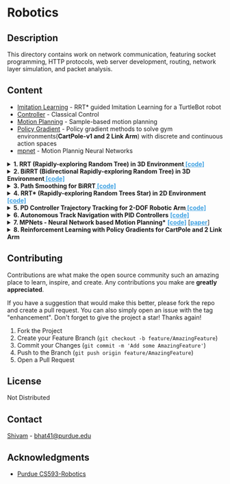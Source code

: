 # Robotics

<!-- ![banner]() -->

<!-- ![badge]()
![badge]()
[![license](https://img.shields.io/github/license/:user/:repo.svg)](LICENSE)
[![standard-readme compliant](https://img.shields.io/badge/readme%20style-standard-brightgreen.svg?style=flat-square)](https://github.com/RichardLitt/standard-readme) -->

<!-- This is an example file with maximal choices selected.

This is a long description. -->
## Description
<section id="readme-top"></section>
This directory contains work on network communication, featuring socket programming, HTTP protocols, web server development, routing, network layer simulation, and packet analysis.

## Content

- [Imitation Learning](https://github.com/apoc146/roboticsProject/tree/main) - RRT* guided Imitation Learning for a TurtleBot robot
- [Controller](./controller/) - Classical Control
- [Motion Planning](./motionPlanning/) - Sample-based motion planning
- [Policy Gradient](./policyGradient) -  Policy gradient methods to solve gym environments(<b>CartPole-v1 and 2 Link Arm</b>) with discrete and continuous action spaces
- [mpnet](./mpnet) - Motion Plannig Neural Networks

<details>
<summary><b>1. RRT (Rapidly-exploring Random Tree) in 3D Environment</b><a href="./src/socket/" style="color: #40A2E3; font-weight: bold;"> [code]</a></summary>

- Applied to a 3-DOF UR5 robot arm for collision-free navigation to a target position.
<div align="center">

<img src="img/A1/A1-3d.gif" alt="RRT in 3D Environment" width="350px">
<br>
<em>Figure 1.1: Visualization of RRT in a 3D Environment</em>
</div>

</details>

<details>
<summary><b>2. BiRRT (Bidirectional Rapidly-exploring Random Tree) in 3D Environment</b><a href="./src/socket/" style="color: #40A2E3; font-weight: bold;"> [code]</a></summary>

- Implements BiRRT. Enhances efficiency by initiating search from both the start and goal positions.

</details>

<details>
<summary><b>3. Path Smoothing for BiRRT</b><a href="./src/socket/" style="color: #40A2E3; font-weight: bold;"> [code]</a></summary>

- Refines the path found by BiRRT to minimize the number of nodes and create a more direct route.

</details>

<details>
<summary><b>4. RRT* (Rapidly-exploring Random Trees Star) in 2D Environment</b><a href="./src/socket/" style="color: #40A2E3; font-weight: bold;"> [code]</a></summary>

- Used for optimizing the path for different robot systems, including 2D point-mass, circular rigid body, and rectangular rigid body.
<div style="text-align: center;">
  <img src="img/A1/rrt.png" alt="RRT" width="250px" height="250px">
  &nbsp;&nbsp;&nbsp;&nbsp;
  <img src="img/A1/rrtstarcircle.png" alt="RRT*" width="250px" height="250px">
  &nbsp;&nbsp;&nbsp;&nbsp;
  <img src="img/A1/rrtstarbox.png" alt="RRT*" width="250px" height="250px">
  <br>
  <em>Visualization of RRT* algorithms in 2D environment for circular and rectangular rigid bodies</em>
</div>
</details>


<details>
<summary><b>5. PD Controller Trajectory Tracking for 2-DOF Robotic Arm</b><a href="./src/controllers/" style="color: #40A2E3; font-weight: bold;"> [code]</a></summary>
<p>
The results of a 2-DOF robotic arm using two different PD control strategies are presented below. The first strategy corrects movement <strong>based on the end-effector's positional error</strong>, while the second strategy adjusts <strong>using joint angle errors computed via Inverse Kinematics (IK)</strong>.
</p>

<details>
<summary><b>X-Y PD Controller</b><a href="./src/x-y-controller/" style="color: #40A2E3; font-weight: bold;"> [code]</a></summary>
<p>
This controller uses the Jacobian to convert the end-effector's positional error into corrective joint torques. The target trajectory is shown in blue, and the actual ones in red.
</p>

<div style="text-align: center;">
  <img src="img/A2/armOri.png" alt="Target Trajectory" width="200"/>
  &nbsp;
  <img src="img/A2/arm2.png" alt="Intermediate Control" width="200"/>
  &nbsp;
  <img src="img/A2/arm1.png" alt="Best Controlled Path" width="200"/>
  <br>
  <em>Figures 5.1 to 5.3: Trajectory tracking with X-Y PD Controller; Target (blue) and Actual (red)</em>
</div>
</details>

<details>
<summary><b>IK-Based PD Controller</b><a href="./src/ik-controller/" style="color: #40A2E3; font-weight: bold;"> [code]</a></summary>
<p>
Differing from the X-Y approach, this method uses joint angles derived through IK for error calculation and control.
</p>

<div style="text-align: center;">
  <img src="img/A2/ik.png" alt="IK Trajectory Result" width="200"/>
  &nbsp;&nbsp;&nbsp;
  <img src="img/A2/ik_error.png" alt="IK Error Plot" width="200" height="150"/>
  <br>
  <em>Figures 5.4 and 5.5: Trajectory and error plotting with IK-Based PD Controller</em>
</div>
</details>
</details>



<details>
<summary><b>6. Autonomous Track Navigation with PID Controllers</b> <a href="./src/adaptive_controller/" style="color: #40A2E3; font-weight: bold;">[code]</a></summary>

Implements a adaptive controller to navigate a race car across varied tracks, optimizing wheel angle and thrust for maximum speed and accuracy, with performance gauged by cumulative rewards.

<div style="text-align: center;">
  <img src="img/A3/8_pd.gif" alt="Adaptive Controller on FigureEight Track" width="200" height="120"/>
  &nbsp;&nbsp;&nbsp;
  <img src="img/A3/circle_pd.gif" alt="Adaptive Controller on Circle Track" width="200" height="120"/>
  &nbsp;&nbsp;&nbsp;
  <img src="img/A3/line_pd.gif" alt="Adaptive Controller on Linear Track" width="200" height="120"/>
  <br>
  <em>Demonstration of adaptive control strategy on FigureEight, Circle, and Linear tracks.</em>
</div>
</details>



<details>
<summary><b>7. MPNets - Neural Network based Motion Planning*</b> <a href="./src/mpnet_rrt_star/" style="color: #40A2E3; font-weight: bold;">[code]</a> [<a href="https://arxiv.org/abs/1806.05767" style="color: #40A2E3; font-weight: bold;">paper</a>]</summary>

- MPNet implementation for efficient robotics motion planning in 2D/3D, integrating Dropout and Lazy Vertex Contraction for enhanced pathfinding.
- Combines MPNet's learning efficiency with RRT*'s optimization, showcasing pathfinding improvements in complex environments.

<div style="text-align: center; display: flex; flex-wrap: wrap; justify-content: center;">
  <div style="text-align: center;">
    <img src="img/A3/mpnet-2d.png" alt="MPNet in 2D" width="200" height="150"/>
    <br>
    <em>MPNet in 2D</em>
  </div>
  <div style="text-align: center;">
    <img src="img/A3/mpnet-3d.png" alt="MPNet in 3D" width="200" height="150"/>
    <br>
    <em>MPNet in 3D</em>
  </div>
  <div style="text-align: center;">
    <img src="img/A3/mpnet-pointcloud.png" alt="MPNet with Point Cloud" width="200" height="150"/>
    <br>
    <em>MPNet with Point Cloud</em>
  </div>
  <div style="text-align: center;">
    <img src="img/A3/mpnet-org.png" alt="MPNet in 3D" width="200" height="150"/>
    <br>
    <em>MPNet in 3D</em>
  </div>
</div>
<em style="text-align: center;">MPNet applications: 2D environment, 3D environment, and point cloud navigation.</em>
</details>

<details>
<summary><b>8. Reinforcement Learning with Policy Gradients for CartPole and 2 Link Arm</b></summary>

We implement and compare different policy gradient methods, including:

- **Vanilla Policy Gradient (VPG)**: For the `CartPole-v1` environment, we use the objective function illustrated below. This represents the policy gradient, averaged over n episodes.
  <p align="center">
    <img src="img/A4/v1.png" alt="VPG Equation"/>
  </p>

- **Reward-to-Go Policy Gradient**: This method focuses on the future rewards for each action at time t, suitable for both environments. The equation is as follows:
  <p align="center">
    <img src="img/A4/v2.png" alt="Reward-to-Go Equation"/>
  </p>

- **Baseline-Subtracted Policy Gradient**: Incorporating a baseline b and normalizing rewards by standard deviation σ to reduce variance. The equation is detailed below:
  <p align="center">
    <img src="img/A4/v3.png" alt="Baseline-Subtracted Equation"/>
  </p>

### Results for Each Policy

<p align="center">
  <img src="img/A4/r1.png" alt="Results for VPG" width="200" height="150"/>
  <img src="img/A4/r2.png" alt="Results for Reward-to-Go" width="200" height="150"/>
  <img src="img/A4/r3.png" alt="Results for Baseline-Subtracted" width="200" height="150"/>
</p>
<p align="center">
  <em>Top row: Equations for each policy gradient method. Bottom row: Corresponding results.</em>
</p>

### Simulation Results

<p align="center">
  <img src="img/A4/cartpole.gif" alt="CartPole-v1 Result" width="300" height="200"/>
  <img src="img/A4/arm.gif" alt="2 Link Arm Result" width="300" height="200"/>
</p>
<p align="center">
  <em>Simulation results for CartPole-v1 and 2 Link Arm environments.</em>
</p>

</details>









## Contributing

Contributions are what make the open source community such an amazing place to learn, inspire, and create. Any contributions you make are **greatly appreciated**.

If you have a suggestion that would make this better, please fork the repo and create a pull request. You can also simply open an issue with the tag "enhancement".
Don't forget to give the project a star! Thanks again!

1. Fork the Project
2. Create your Feature Branch (`git checkout -b feature/AmazingFeature`)
3. Commit your Changes (`git commit -m 'Add some AmazingFeature'`)
4. Push to the Branch (`git push origin feature/AmazingFeature`)
5. Open a Pull Request

<!-- <p align="right">(<a href="#readme-top">back to top</a>)</p> -->



<!-- LICENSE -->
## License
Not Distributed

<!-- Not Distributed under the MIT License. See `LICENSE.txt` for more information. -->

<!-- <p align="right">(<a href="#readme-top">back to top</a>)</p> -->



<!-- CONTACT -->
## Contact

[Shivam](https://twitter.com/) - bhat41@purdue.edu



<!-- Project Link: [https://github.com/your_username/repo_name](https://github.com/your_username/repo_name) -->

<!-- <p align="right">(<a href="#readme-top">back to top</a>)</p> -->



<!-- ACKNOWLEDGMENTS -->
## Acknowledgments
* [Purdue CS593-Robotics](https://qureshiahmed.github.io/sp23.html)

